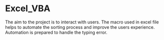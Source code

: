 # Excel_VBA
The aim to the project is to interact with users. 
The macro used in excel file helps to automate the sorting process and improve the users experience. Automation is prepared to handle the typing error.
